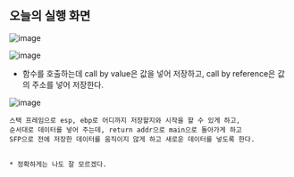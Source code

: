 오늘의 실행 화면
-

![image](https://github.com/user-attachments/assets/6ab11482-e3ef-478f-9aad-6ab9eaa57937)

![image](https://github.com/user-attachments/assets/5c6d8758-e327-47fd-98a4-193771c2b676)

- 함수를 호출하는데 call by value은 값을 넣어 저장하고, call by reference은 값의 주소를 넣어 저장한다.

![image](https://github.com/user-attachments/assets/6eecdc6a-2c44-4f85-a9c4-5c64b792f7ad)


    스택 프레임으로 esp, ebp로 어디까지 저장할지와 시작을 할 수 있게 하고, 
    순서대로 데이터를 넣어 주는데, return addr으로 main으로 돌아가게 하고 
    SFP으로 전에 저장한 데이터를 움직이지 않게 하고 새로운 데이터를 넣도록 한다.


    * 정확하게는 나도 잘 모르겠다.
    
 
